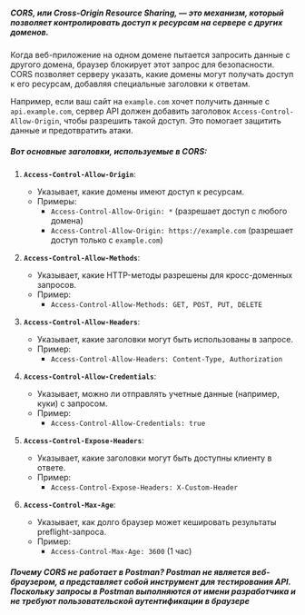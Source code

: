 ##### CORS, или Cross-Origin Resource Sharing, — это механизм, который позволяет контролировать доступ к ресурсам на сервере с других доменов.

Когда веб-приложение на одном домене пытается запросить данные с другого домена, браузер блокирует этот запрос для безопасности. CORS позволяет серверу указать, какие домены могут получать доступ к его ресурсам, добавляя специальные заголовки к ответам.

Например, если ваш сайт на `example.com` хочет получить данные с `api.example.com`, сервер API должен добавить заголовок `Access-Control-Allow-Origin`, чтобы разрешить такой доступ. Это помогает защитить данные и предотвратить атаки.

 
 ##### Вот основные заголовки, используемые в CORS:

1. **`Access-Control-Allow-Origin`**:
    
    - Указывает, какие домены имеют доступ к ресурсам.
    - Примеры:
        - `Access-Control-Allow-Origin: *` (разрешает доступ с любого домена)
        - `Access-Control-Allow-Origin: https://example.com` (разрешает доступ только с `example.com`)
2. **`Access-Control-Allow-Methods`**:
    
    - Указывает, какие HTTP-методы разрешены для кросс-доменных запросов.
    - Пример:
        - `Access-Control-Allow-Methods: GET, POST, PUT, DELETE`
3. **`Access-Control-Allow-Headers`**:
    
    - Указывает, какие заголовки могут быть использованы в запросе.
    - Пример:
        - `Access-Control-Allow-Headers: Content-Type, Authorization`
4. **`Access-Control-Allow-Credentials`**:
    
    - Указывает, можно ли отправлять учетные данные (например, куки) с запросом.
    - Пример:
        - `Access-Control-Allow-Credentials: true`
5. **`Access-Control-Expose-Headers`**:
    
    - Указывает, какие заголовки могут быть доступны клиенту в ответе.
    - Пример:
        - `Access-Control-Expose-Headers: X-Custom-Header`
6. **`Access-Control-Max-Age`**:
    
    - Указывает, как долго браузер может кешировать результаты preflight-запроса.
    - Пример:
        - `Access-Control-Max-Age: 3600` (1 час)



##### Почему CORS не работает в Postman? Postman не является веб-браузером, а представляет собой инструмент для тестирования API. Поскольку запросы в Postman выполняются от имени разработчика и не требуют пользовательской аутентификации в браузере